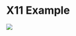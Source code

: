 # X11 Example

![](https://raw.githubusercontent.com/balena-io-playground/balena-x11-example/master/img/header.png)
